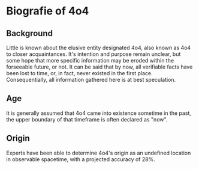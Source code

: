 # Biografie of 4o4

## Background

Little is known about the elusive entity designated 4o4, also known as 4o4 to closer acquaintances. It's intention and purpose remain unclear, but some hope that more specific information may be eroded within the forseeable future, or not. It can be said that by now, all verifiable facts have been lost to time, or, in fact, never existed in the first place. Consequentially, all information gathered here is at best speculation.

## Age

It is generally assumed that 4o4 came into existence sometime in the past, the upper boundary of that timeframe is often declared as "now".

## Origin

Experts have been able to determine 4o4's origin as an undefined location in observable spacetime, with a projected accuracy of 28%.
